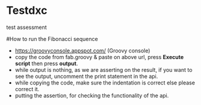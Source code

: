 # Testdxc
test assessment


#How to run the Fibonacci sequence
  - https://groovyconsole.appspot.com/ (Groovy console)
  - copy the code from fab.groovy & paste on above url, press **Execute script** then press **output**.
  - while output is nothing, as we are asserting on the result, if you want to see the output, uncomment the print statement in the api.
  - while copying the code, make sure the indentation is correct else please correct it.
  - putting the assertion, for checking the functionality of the api.
